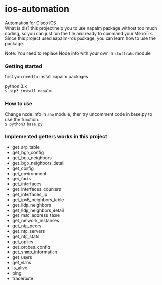 # ios-automation

Automation for Cisco iOS<br>
What is dis? this project help you to use napalm package without too much coding, 
so you can just run the file and ready to command your MikroTik. Since this project used napalm-ros package, you can learn how to use the package.<br>

Note: You need to replace Node info with your own in `stuff/aho` module

### Getting started
first you need to install napalm packages

python 3.x</br>
`$ pip3 install napalm`<br>

### How to use
Change node info in `aho` module, then try uncomment code in base.py to use the function.<br>
`$ python3 base.py`

### Implemented getters works in this project
* get_arp_table
* get_bgp_config
* get_bgp_neighbors
* get_bgp_neighbors_detail
* get_config
* get_environment
* get_facts
* get_interfaces
* get_interfaces_counters
* get_interfaces_ip
* get_ipv6_neighbors_table
* get_lldp_neighbors
* get_lldp_neighbors_detail
* get_mac_address_table
* get_network_instances
* get_ntp_peers
* get_ntp_servers
* get_ntp_stats
* get_optics
* get_probes_config
* get_snmp_information
* get_users
* get_vlans
* is_alive
* ping
* traceroute